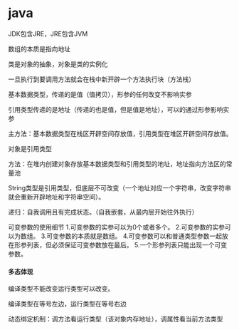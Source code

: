 # java

 JDK包含JRE，JRE包含JVM

数组的本质是指向地址

类是对象的抽象，对象是类的实例化

一旦执行到要调用方法就会在栈中新开辟一个方法执行块（方法栈）

基本数据类型，传递的是值（值拷贝），形参的任何改变不影响实参

引用类型传递的是地址（传递的也是值，但是值是地址），可以的通过形参影响实参

主方法：基本数据类型在栈区开辟空间存放值，引用类型在堆区开辟空间存放值。

对象是引用类型

方法：在堆内创建对象存放基本数据类型和引用类型的地址，地址指向方法区的常量池

String类型是引用类型，但底层不可改变（一个地址对应一个字符串，改变字符串就会重新开辟地址和字符串空间）。

递归：自我调用且有完成状态。（自我嵌套，从最内层开始往外执行）

可变参数的使用细节
1.可变参数的实参可以为0个或者多个。
2.可变参数的实参可以为数组。
3.可变参数的本质就是数组。
4.可变参数可以和普通类型参数一起放在形参列表，但必须保证可变参数放在最后。
5.一个形参列表只能出现一个可变参数。

#### 多态体现

编译类型不能改变运行类型可以改变。

编译类型在等号左边，运行类型在等号右边

动态绑定机制：调方法看运行类型（该对象内存地址），调属性看当前方法类型